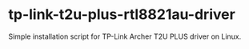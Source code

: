 # tp-link-t2u-plus-rtl8821au-driver
Simple installation script for TP-Link Archer T2U PLUS driver on Linux.

